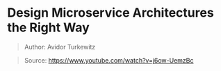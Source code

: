 # Design Microservice Architectures the Right Way

> Author: Avidor Turkewitz

> Source: https://www.youtube.com/watch?v=j6ow-UemzBc
